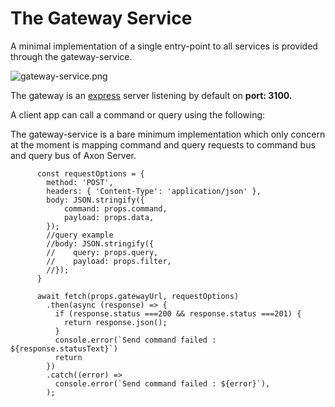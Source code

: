 # The Gateway Service

A minimal implementation of a single entry-point to all services is provided through the gateway-service.

![gateway-service.png](gateway-service.png)

The gateway is an [express](https://expressjs.com/) server listening by default on **port: 3100.**
<p>A client app can call a command or query using the following:</p>
The gateway-service is a bare minimum implementation which only concern at the moment is mapping command and query
requests to command bus and query bus of Axon Server. 
<tabs>
<tab title="NodeJs">

```
      const requestOptions = {
        method: 'POST',
        headers: { 'Content-Type': 'application/json' },
        body: JSON.stringify({ 
            command: props.command,
            payload: props.data,    
        });
        //query example
        //body: JSON.stringify({ 
        //    query: props.query,
        //    payload: props.filter,    
        //});
      }  

      await fetch(props.gatewayUrl, requestOptions)
        .then(async (response) => {
          if (response.status ===200 && response.status ===201) {
            return response.json();
          }
          console.error(`Send command failed : ${response.statusText}`)
          return
        })
        .catch((error) =>
          console.error(`Send command failed : ${error}`),
        );
```

</tab>
<tab title="cURL">

</tab>
</tabs>
